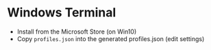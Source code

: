 # Windows Terminal

+ Install from the Microsoft Store (on Win10)
+ Copy `profiles.json` into the generated profiles.json (edit settings)

